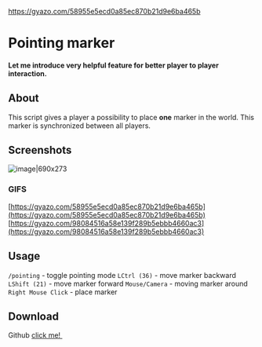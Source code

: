 https://gyazo.com/58955e5ecd0a85ec870b21d9e6ba465b


# Pointing marker

#### Let me introduce very helpful feature for better player to player interaction.

## About

This script gives a player a possibility to place **one** marker in the world. This marker is synchronized between all players. 

## Screenshots
![image|690x273](upload://yrxEUWHfhgM6yxXXNYsISSwHaxZ.jpeg) 

### GIFS
[https://gyazo.com/58955e5ecd0a85ec870b21d9e6ba465b](https://gyazo.com/58955e5ecd0a85ec870b21d9e6ba465b)
[https://gyazo.com/98084516a58e139f289b5ebbb4660ac3](https://gyazo.com/98084516a58e139f289b5ebbb4660ac3)


## Usage

`/pointing` - toggle pointing mode
`LCtrl (36)` - move marker backward 
`LShift (21)` - move marker forward
`Mouse/Camera` - moving marker around
`Right Mouse Click` - place marker


## Download

Github [click me! ](https://github.com/draobrehtom/fivem-pointing)
